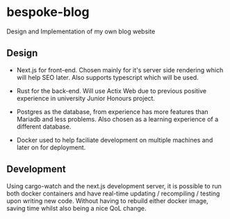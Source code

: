 # bespoke-blog
Design and Implementation of my own blog website

## Design
* Next.js for front-end. Chosen mainly for it's server side rendering which will help SEO later. Also supports typescript which will be used.

* Rust for the back-end. Will use Actix Web due to previous positive experience in university Junior Honours project.

* Postgres as the database, from experience has more features than Mariadb and less problems. Also chosen as a learning experience of a different database.

* Docker used to help faciliate development on multiple machines and later on for deployment.

## Development

Using cargo-watch and the next.js development server, it is possible to run both docker containers and have real-time updating / recompiling / testing upon writing new code. Without having to rebuild either docker image, saving time whilst also being a nice QoL change.
